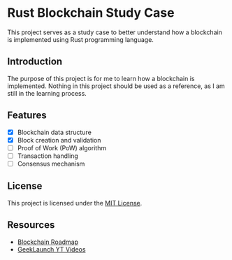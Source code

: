 # Rust Blockchain Study Case

This project serves as a study case to better understand how a blockchain is implemented using Rust programming language.

## Introduction

The purpose of this project is for me to learn how a blockchain is implemented. Nothing in this project should be used as a reference, as I am still in the learning process.

## Features

- [x] Blockchain data structure
- [x] Block creation and validation
- [ ] Proof of Work (PoW) algorithm
- [ ] Transaction handling
- [ ] Consensus mechanism

## License
This project is licensed under the [MIT License](LICENSE).

## Resources
- [Blockchain Roadmap](https://roadmap.sh/blockchain)
- [GeekLaunch YT Videos](https://github.com/GeekLaunch/blockchain-rust)
